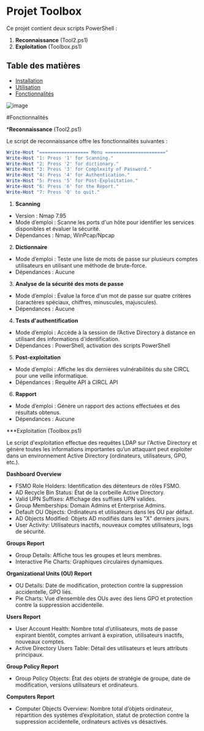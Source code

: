 # Projet Toolbox

Ce projet contient deux scripts PowerShell :
1. **Reconnaissance** (Tool2.ps1)
2. **Exploitation** (Toolbox.ps1)

## Table des matières

- [Installation](#installation)
- [Utilisation](#utilisation)
- [Fonctionnalités](#fonctionnalités)


![image](https://github.com/Mina-choco/Toolbox/assets/155466776/cc231e05-73fa-4d03-9537-ce119362808a)


#Fonctionnalités

***Reconnaissance** (Tool2.ps1)

Le script de reconnaissance offre les fonctionnalités suivantes :

```powershell
Write-Host "================== Menu ======================"
Write-Host "1: Press '1' for Scanning."
Write-Host "2: Press '2' for dictionary."
Write-Host "3: Press '3' for Complexity of Password."
Write-Host "4: Press '4' for Authentication."
Write-Host "5: Press '5' for Post-Exploitation."
Write-Host "6: Press '6' for the Report."
Write-Host "7: Press 'Q' to quit."
```


1. **Scanning**

+ Version : Nmap 7.95
+ Mode d’emploi : Scanne les ports d'un hôte pour identifier les services disponibles et évaluer la sécurité.
+ Dépendances : Nmap, WinPcap/Npcap

2. **Dictionnaire**

+ Mode d’emploi : Teste une liste de mots de passe sur plusieurs comptes utilisateurs en utilisant une méthode de brute-force.
+ Dépendances : Aucune

3. **Analyse de la sécurité des mots de passe**

+ Mode d’emploi : Évalue la force d'un mot de passe sur quatre critères (caractères spéciaux, chiffres, minuscules, majuscules).
+ Dépendances : Aucune

4. **Tests d'authentification**
+ Mode d’emploi : Accède à la session de l’Active Directory à distance en utilisant des informations d'identification.
+ Dépendances : PowerShell, activation des scripts PowerShell

5. **Post-exploitation**
+ Mode d’emploi : Affiche les dix dernières vulnérabilités du site CIRCL pour une veille informatique.
+ Dépendances : Requête API à CIRCL API

6. **Rapport**
+ Mode d’emploi : Génère un rapport des actions effectuées et des résultats obtenus.
+ Dépendances : Aucune

***Exploitation (Toolbox.ps1)

Le script d'exploitation effectue des requêtes LDAP sur l'Active Directory et génère toutes les informations importantes qu’un attaquant peut exploiter dans un environnement Active Directory (ordinateurs, utilisateurs, GPO, etc.).

**Dashboard Overview**

- FSMO Role Holders: Identification des détenteurs de rôles FSMO.
- AD Recycle Bin Status: État de la corbeille Active Directory.
- Valid UPN Suffixes: Affichage des suffixes UPN valides.
- Group Memberships: Domain Admins et Enterprise Admins.
- Default OU Objects: Ordinateurs et utilisateurs dans les OU par défaut.
- AD Objects Modified: Objets AD modifiés dans les "X" derniers jours.
- User Activity: Utilisateurs inactifs, nouveaux comptes utilisateurs, logs de sécurité.

**Groups Report**

- Group Details: Affiche tous les groupes et leurs membres.
- Interactive Pie Charts: Graphiques circulaires dynamiques.

**Organizational Units (OU) Report**

- OU Details: Date de modification, protection contre la suppression accidentelle, GPO liés.
- Pie Charts: Vue d’ensemble des OUs avec des liens GPO et protection contre la suppression accidentelle.

**Users Report**

- User Account Health: Nombre total d’utilisateurs, mots de passe expirant bientôt, comptes arrivant à expiration, utilisateurs inactifs, nouveaux comptes.
- Active Directory Users Table: Détail des utilisateurs et leurs attributs principaux.

**Group Policy Report**

- Group Policy Objects: État des objets de stratégie de groupe, date de modification, versions utilisateurs et ordinateurs.

**Computers Report**

- Computer Objects Overview: Nombre total d’objets ordinateur, répartition des systèmes d’exploitation, statut de protection contre la suppression accidentelle, ordinateurs activés vs désactivés.
